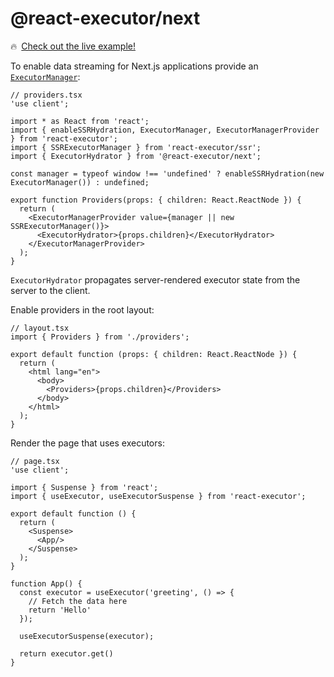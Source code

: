 # @react-executor/next

🔥&ensp;[Check out the live example!](https://codesandbox.io/p/devbox/react-executor-next-example-whsj4v)

To enable data streaming for Next.js applications provide
an [`ExecutorManager`](https://smikhalevski.github.io/react-executor/classes/react_executor.ExecutorManager.html):

```tsx
// providers.tsx
'use client';

import * as React from 'react';
import { enableSSRHydration, ExecutorManager, ExecutorManagerProvider } from 'react-executor';
import { SSRExecutorManager } from 'react-executor/ssr';
import { ExecutorHydrator } from '@react-executor/next';

const manager = typeof window !== 'undefined' ? enableSSRHydration(new ExecutorManager()) : undefined;

export function Providers(props: { children: React.ReactNode }) {
  return (
    <ExecutorManagerProvider value={manager || new SSRExecutorManager()}>
      <ExecutorHydrator>{props.children}</ExecutorHydrator>
    </ExecutorManagerProvider>
  );
}
```

`ExecutorHydrator` propagates server-rendered executor state from the server to the client.

Enable providers in the root layout:

```tsx
// layout.tsx
import { Providers } from './providers';

export default function (props: { children: React.ReactNode }) {
  return (
    <html lang="en">
      <body>
        <Providers>{props.children}</Providers>
      </body>
    </html>
  );
}
```

Render the page that uses executors:

```tsx
// page.tsx
'use client';

import { Suspense } from 'react';
import { useExecutor, useExecutorSuspense } from 'react-executor';

export default function () {
  return (
    <Suspense>
      <App/>
    </Suspense>
  );
}

function App() {
  const executor = useExecutor('greeting', () => {
    // Fetch the data here
    return 'Hello'
  });

  useExecutorSuspense(executor);
  
  return executor.get()
}
```
